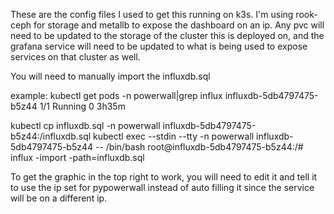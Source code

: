 These are the config files I used to get this running on k3s. I'm using rook-ceph for storage and metallb to expose the dashboard on an ip. Any pvc will need to be updated to the storage of the cluster this is deployed on, and the grafana service will need to be updated to what is being used to expose services on that cluster as well.

You will need to manually import the influxdb.sql

example:
 kubectl get pods -n powerwall|grep influx
influxdb-5db4797475-b5z44      1/1     Running   0          3h35m

kubectl cp influxdb.sql -n powerwall influxdb-5db4797475-b5z44:/influxdb.sql
kubectl exec --stdin --tty -n powerwall influxdb-5db4797475-b5z44 -- /bin/bash
root@influxdb-5db4797475-b5z44:/# influx -import -path=influxdb.sql

To get the graphic in the top right to work, you will need to edit it and tell it to use the ip set for pypowerwall instead of auto filling it since the service will be on a different ip.
